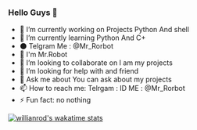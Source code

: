 ### Hello Guys 👋




- 🔭 I’m currently working on Projects Python And shell
- 🌱 I’m currently learning Python And C+
- 🌑 Telgram Me : @Mr_Rorbot
- 🙂 I'm Mr.Robot
- 👯 I’m looking to collaborate on I am my projects 
- 🤔 I’m looking for help with and friend 
- 💬 Ask me about You can ask about my projects 
- 📫 How to reach me: Telrgam : ID ME : @Mr_Rorbot
- ⚡ Fun fact: no nothing 


[![willianrod's wakatime stats](https://github-readme-stats.vercel.app/api/wakatime?username=willianrod)](https://github.com/anuraghazra/github-readme-stats) 
